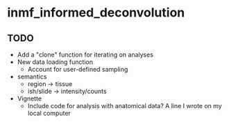 # inmf_informed_deconvolution

## TODO

- Add a "clone" function for iterating on analyses
- New data loading function
  - Account for user-defined sampling
- semantics
  - region -> tissue
  - ish/slide -> intensity/counts
- Vignette
  - Include code for analysis with anatomical data?
A   l i n e   I   w r o t e   o n   m y   l o c a l   c o m p u t e r      
 